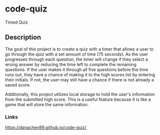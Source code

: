 # code-quiz
Timed  Quiz

## Description
The goal of this project is to create a quiz with a timer that allows a user to go through the quiz with a set amount of time (75 seconds). As the user progresses through each question, the timer will change if they select a wrong answer by reducing the  time left to complete the remaining questions. If the user makes it through all five questions before the time runs out, they have a chance of making it to the high scores list by entering their initials. If not, the user may still have a chance if there is not already a saved score. 

Additionally, this project utilizes local storage to hold the user's information from the submitted high score. This is a useful feature because it is like a game that will store the same information. 

### Links
https://danachen99.github.io/code-quiz/ 